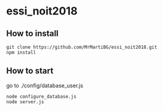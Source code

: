 # essi_noit2018
## How to install

```
git clone https://github.com/MrMartiBG/essi_noit2018.git
npm install
```

## How to start

go to ./config/database_user.js

```
node configure_database.js
node server.js
```
